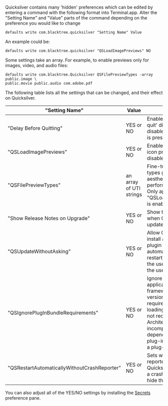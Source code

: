 Quicksilver contains many 'hidden' preferences which can be edited by
entering a command with the following format into Terminal.app. Alter
the "Setting Name" and "Value" parts of the command depending on the
preference you would like to change

    defaults write com.blacktree.quicksilver "Setting Name" Value

An example could be:

    defaults write com.blacktree.quicksilver "QSLoadImagePreviews" NO

Some settings take an array. For example, to enable previews only for
images, video, and audio files:

    defaults write com.blacktree.Quicksilver QSFilePreviewTypes -array public.image \
    public.movie public.audio com.adobe.pdf

The following table lists all the settings that can be changed, and
their effect on Quicksilver.

| "Setting Name"                               | Value                   | Description                                                                                                                                                                                                                                                  |
|----------------------------------------------|-------------------------|--------------------------------------------------------------------------------------------------------------------------------------------------------------------------------------------------------------------------------------------------------------|
| "Delay Before Quitting"                      | YES or NO               | Enable the 'Hold ⌘Q to quit' dialogue (YES) or disable it (NO) when ⌘Q is pressed                                                                                                                                                                            |
| "QSLoadImagePreviews"                        | YES or NO               | Enable the loading of icon previews (YES) or disable it (NO)                                                                                                                                                                                                 |
| "QSFilePreviewTypes"                         | an array of UTI strings | Fine-tune which file types get previews for aesthetic or performance reasons. Only applies if "QSLoadImagePreviews" is enabled.                                                                                                                              |
| "Show Release Notes on Upgrade"              | YES or NO               | Show the release notes when Quicksilver is updated (YES)                                                                                                                                                                                                     |
| "QSUpdateWithoutAsking"                      | YES or NO               | Allow Quicksilver to install app updates and plugin updates automatically, and restart without asking the user (YES) or to ask the user always (NO)                                                                                                          |
| "QSIgnorePlugInBundleRequirements"           | YES or NO               | Ignore bundle, application, path, framework, Quicksilver version, and OS version requirements when loading plug-ins. (This is not recommended.) Architecture incompatibilities and dependencies on other plug-ins will still prevent a plug-in from loading. |
| "QSRestartAutomaticallyWithoutCrashReporter" | YES or NO               | Sets whether the crash reporter is shown when Quicksilver restarts after a crash. Set it to YES to hide the crash reporter                                                                                                                                   |

You can also adjust all of the YES/NO settings by installing the
[Secrets](http://secrets.blacktree.com) preference pane.